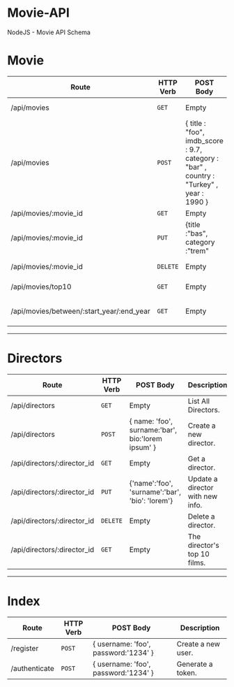 # Movie-API
NodeJS - Movie API Schema

# Movie 
| Route | HTTP Verb | POST Body | Description |
| --- | --- | --- | --- |
| /api/movies | `GET` | Empty | List All Movies. |
| /api/movies | `POST` | { title : "foo", imdb_score : 9.7, category : "bar" , country : "Turkey" , year : 1990 } | Create a new movie. |
| /api/movies/:movie_id | `GET` | Empty | List a movie |
| /api/movies/:movie_id | `PUT` | {title :"bas", category :"trem" | Update a movie with new info. |
| /api/movies/:movie_id | `DELETE` | Empty | Delete a movie |
| /api/movies/top10 | `GET` | Empty | Get the top 10 movies. |
| /api/movies/between/:start_year/:end_year | `GET` | Empty |Movies between two dates. |

---

# Directors

| Route | HTTP Verb | POST Body | Description |
| --- | --- | --- | --- |
| /api/directors | `GET` | Empty | List All Directors. |
| /api/directors | `POST` | { name: 'foo', surname:'bar', bio:'lorem ipsum' } | Create a new director. |
| /api/directors/:director_id | `GET` | Empty | Get a director. |
| /api/directors/:director_id | `PUT` | {'name':'foo', 'surname':'bar', 'bio': 'lorem'} | Update a director with new info. |
| /api/directors/:director_id | `DELETE` | Empty | 	Delete a director. |
| /api/directors/:director_id | `GET` | Empty | The director's top 10 films. |

---

# Index 
| Route | HTTP Verb | POST Body | Description |
| --- | --- | --- | --- |
| /register | `POST` | { username: 'foo', password:'1234' } | Create a new user. |
| /authenticate | `POST` | { username: 'foo', password:'1234' } | Generate a token. |